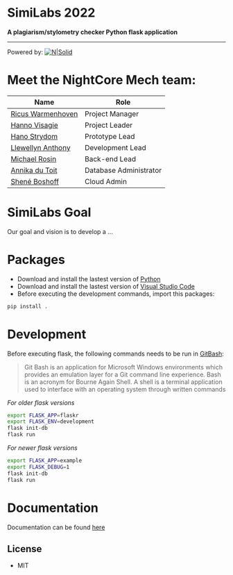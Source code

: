 # SimiLabs 2022
**A plagiarism/stylometry checker Python flask application**
____________________________________________________________
Powered by:
[![N|Solid](https://codersera.com/blog/wp-content/uploads/2019/06/flask-1.png)](https://flask.palletsprojects.com/en/2.1.x/)



# Meet the NightCore Mech team:
| Name | Role |
| ------ | ------ |
| [Ricus Warmenhoven] | Project Manager |
| [Hanno Visagie] | Project Leader |
| [Hano Strydom] | Prototype Lead |
| [Llewellyn Anthony] | Development Lead |
| [Michael Rosin] | Back-end Lead |
| [Annika du Toit] | Database Administrator |
| [Shené Boshoff] | Cloud Admin |

# SimiLabs Goal
Our goal and vision is to develop a ...

# Packages
- Download and install the lastest version of [Python]
- Download and install the lastest version of [Visual Studio Code]
- Before executing the development commands, import this packages:
```sh
pip install .
```

# Development
Before executing flask, the following commands needs to be run in [GitBash]: 

> Git Bash is an application for Microsoft Windows environments which provides an emulation layer for a Git command line experience. Bash is an acronym for Bourne Again Shell. A shell is a terminal application used to interface with an operating system through written commands

*For older flask versions*
```sh
export FLASK_APP=flaskr
export FLASK_ENV=development
flask init-db
flask run
```
*For newer flask versions*
```sh
export FLASK_APP=example
export FLASK_DEBUG=1
flask init-db
flask run
```

# Documentation
Documentation can be found [here]

## License
- MIT

[//]: # (These are reference links used in the body of this note and get stripped out when the markdown processor does its job. There is no need to format nicely because it shouldn't be seen.)

   [Ricus Warmenhoven]: <mailto: ricusw@gmail.com>
   [Hanno Visagie]: <mailto: hanno.visagie.16@gmail.com>
   [Hano Strydom]: <mailto: hanostrydom8@gmail.com>
   [Llewellyn Anthony]: <mailto: llewellynant@gmail.com>
   [Michael Rosin]: <mailto: michaeljoshuarosin@gmail.com>
   [Annika du Toit]: <mailto: nikadt.42@gmail.com>
   [Shené Boshoff]: <mailto: sheneboshoff6@gmail.com>
   [GitBash]: <https://git-scm.com/downloads>
   [here]: <https://github.com/ISE-Project-2022/Documentation>
   [python]: <https://www.python.org/downloads/>
   [Visual Studio Code]: <https://code.visualstudio.com/download>

